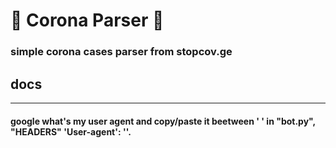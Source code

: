 # 🦠 Corona Parser 🦠
### simple corona cases parser from stopcov.ge

## docs
---
#### google what's my user agent and copy/paste it beetween ' ' in "bot.py", "HEADERS" 'User-agent': ''.